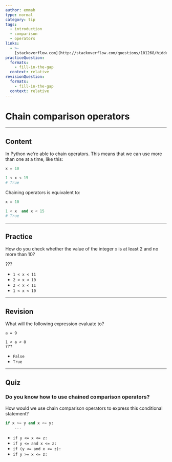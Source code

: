 ```yaml
---
author: emmab
type: normal
category: tip
tags:
  - introduction
  - comparison
  - operators
links:
  - >-
    [stackoverflow.com](http://stackoverflow.com/questions/101268/hidden-features-of-python){website}
practiceQuestion:
  formats:
    - fill-in-the-gap
  context: relative
revisionQuestion:
  formats:
    - fill-in-the-gap
  context: relative
---
```


# Chain comparison operators


---

## Content

In Python we're able to chain operators. This means that we can use more than one at a time, like this:

```python
x = 10

1 < x < 15
# True
```

Chaining operators is equivalent to:

```python
x = 10

1 < x  and x < 15
# True
```


---

## Practice

How do you check whether the value of the integer `x` is at least 2 and no more than 10?

???

- `1 < x < 11`
- `2 < x < 10`
- `2 < x < 11`
- `1 < x < 10`


---

## Revision

What will the following expression evaluate to?

```plain-text
a = 9

1 < a < 8
???
```

- `False`
- `True`


---

## Quiz

### Do you know how to use chained comparison operators?


How would we use chain comparison operators to express this conditional statement?

```python
if x >= y and x <= y:
    ...
```

- `if y <= x <= z:`
- `if y <= and x <= z:`
- `if (y <= and x <= z):`
- `if y >= x <= z:`
